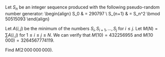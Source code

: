 Let $S_n$ be an integer sequence produced with the following pseudo-random number generator:
\begin{align}
S_0 & = 290797 \\
S_{n+1} & = S_n^2 \bmod 50515093
\end{align}


Let $A(i, j)$ be the minimum of the numbers $S_i, S_{i+1}, \dots, S_j$ for $i\le j$.
Let $M(N) = \sum A(i, j)$ for $1 \le i \le j \le N$.
We can verify that $M(10) = 432256955$ and $M(10\,000) = 3264567774119$.

Find $M(2\,000\,000\,000)$.